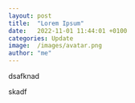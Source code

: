 ```yaml
---
layout: post
title:  "Lorem Ipsum"
date:   2022-11-01 11:44:01 +0100
categories: Update
image:  /images/avatar.png
author: "me"
---
```



dsafknad

skadf